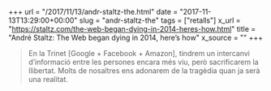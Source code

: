 +++
url = "/2017/11/13/andr-staltz-the.html"
date = "2017-11-13T13:29:00+00:00"
slug = "andr-staltz-the"
tags = ["retalls"]
x_url = "https://staltz.com/the-web-began-dying-in-2014-heres-how.html"
title = "André Staltz: The Web began dying in 2014, here’s how"
x_source = ""
+++


> En la Trinet [Google + Facebook + Amazon], tindrem un intercanvi d’informació entre les persones encara més viu, però sacrificarem la llibertat. Molts de nosaltres ens adonarem de la tragèdia quan ja serà una realitat.

